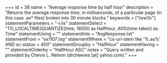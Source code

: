 +++
id = 38
name = "Average response time by half hour"
description = "Returns the average response time, in milliseconds, of a particular page (in this case .as* files) broken into 30 minute blocks."
keywords = ["iisw3c"]
statementParameters = "-i:iis"
statementSelect = "TO_LOCALTIME(QUANTIZE(time, 1800)) as HalfHour, AVG(time-taken) as Time"
statementUsing = ""
statementInto = "AvgResponse.txt"
statementFrom = "*ex1107*.log"
statementWhere = "cs-uri-stem like '%.as%' AND sc-status < 400"
statementGroupby = "HalfHour"
statementHaving = ""
statementOrderby = "HalfHour ASC"
notes = "Query written and provided by Chevis L. Nelson (drcheeves [at] yahoo.com)."
+++

